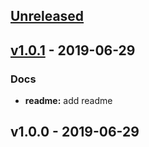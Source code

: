 <a name="unreleased"></a>
## [Unreleased]


<a name="v1.0.1"></a>
## [v1.0.1] - 2019-06-29
### Docs
- **readme:** add readme


<a name="v1.0.0"></a>
## v1.0.0 - 2019-06-29

[Unreleased]: https://github.com/nanohard/godeploy/compare/v1.0.1...HEAD
[v1.0.1]: https://github.com/nanohard/godeploy/compare/v1.0.0...v1.0.1
